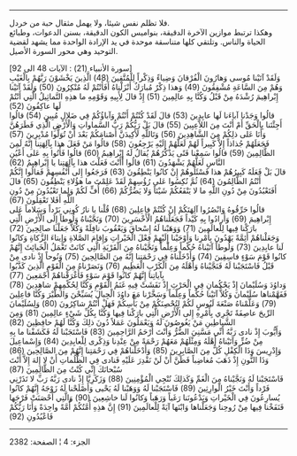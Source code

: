 ------------------------------------------------------------------------

فلا تظلم نفس شيئا، ولا يهمل مثقال حبة من خردل.  
وهكذا ترتبط موازين الآخرة الدقيقة، بنواميس الكون الدقيقة، بسنن الدعوات،
وطبائع الحياة والناس. وتلتقي كلها متناسقة موحدة في يد الإرادة الواحدة
مما يشهد لقضية التوحيد وهي محور السورة الأصيل.  
  
\[سورة الأنبياء (21) : الآيات 48 الى 92\]  
وَلَقَدْ آتَيْنا مُوسى وَهارُونَ الْفُرْقانَ وَضِياءً وَذِكْراً لِلْمُتَّقِينَ (48) الَّذِينَ يَخْشَوْنَ رَبَّهُمْ
بِالْغَيْبِ وَهُمْ مِنَ السَّاعَةِ مُشْفِقُونَ (49) وَهذا ذِكْرٌ مُبارَكٌ أَنْزَلْناهُ أَفَأَنْتُمْ لَهُ مُنْكِرُونَ
(50) وَلَقَدْ آتَيْنا إِبْراهِيمَ رُشْدَهُ مِنْ قَبْلُ وَكُنَّا بِهِ عالِمِينَ (51) إِذْ قالَ لِأَبِيهِ
وَقَوْمِهِ ما هذِهِ التَّماثِيلُ الَّتِي أَنْتُمْ لَها عاكِفُونَ (52)  
قالُوا وَجَدْنا آباءَنا لَها عابِدِينَ (53) قالَ لَقَدْ كُنْتُمْ أَنْتُمْ وَآباؤُكُمْ فِي ضَلالٍ
مُبِينٍ (54) قالُوا أَجِئْتَنا بِالْحَقِّ أَمْ أَنْتَ مِنَ اللاَّعِبِينَ (55) قالَ بَلْ رَبُّكُمْ رَبُّ
السَّماواتِ وَالْأَرْضِ الَّذِي فَطَرَهُنَّ وَأَنَا عَلى ذلِكُمْ مِنَ الشَّاهِدِينَ (56) وَتَاللَّهِ لَأَكِيدَنَّ
أَصْنامَكُمْ بَعْدَ أَنْ تُوَلُّوا مُدْبِرِينَ (57)  
فَجَعَلَهُمْ جُذاذاً إِلاَّ كَبِيراً لَهُمْ لَعَلَّهُمْ إِلَيْهِ يَرْجِعُونَ (58) قالُوا مَنْ فَعَلَ هذا
بِآلِهَتِنا إِنَّهُ لَمِنَ الظَّالِمِينَ (59) قالُوا سَمِعْنا فَتًى يَذْكُرُهُمْ يُقالُ لَهُ إِبْراهِيمُ
(60) قالُوا فَأْتُوا بِهِ عَلى أَعْيُنِ النَّاسِ لَعَلَّهُمْ يَشْهَدُونَ (61) قالُوا أَأَنْتَ فَعَلْتَ هذا
بِآلِهَتِنا يا إِبْراهِيمُ (62)  
قالَ بَلْ فَعَلَهُ كَبِيرُهُمْ هذا فَسْئَلُوهُمْ إِنْ كانُوا يَنْطِقُونَ (63) فَرَجَعُوا إِلى أَنْفُسِهِمْ
فَقالُوا إِنَّكُمْ أَنْتُمُ الظَّالِمُونَ (64) ثُمَّ نُكِسُوا عَلى رُؤُسِهِمْ لَقَدْ عَلِمْتَ ما هؤُلاءِ
يَنْطِقُونَ (65) قالَ أَفَتَعْبُدُونَ مِنْ دُونِ اللَّهِ ما لا يَنْفَعُكُمْ شَيْئاً وَلا يَضُرُّكُمْ (66) أُفٍّ
لَكُمْ وَلِما تَعْبُدُونَ مِنْ دُونِ اللَّهِ أَفَلا تَعْقِلُونَ (67)  
قالُوا حَرِّقُوهُ وَانْصُرُوا آلِهَتَكُمْ إِنْ كُنْتُمْ فاعِلِينَ (68) قُلْنا يا نارُ كُونِي بَرْداً
وَسَلاماً عَلى إِبْراهِيمَ (69) وَأَرادُوا بِهِ كَيْداً فَجَعَلْناهُمُ الْأَخْسَرِينَ (70) وَنَجَّيْناهُ
وَلُوطاً إِلَى الْأَرْضِ الَّتِي بارَكْنا فِيها لِلْعالَمِينَ (71) وَوَهَبْنا لَهُ إِسْحاقَ وَيَعْقُوبَ
نافِلَةً وَكُلاًّ جَعَلْنا صالِحِينَ (72)  
وَجَعَلْناهُمْ أَئِمَّةً يَهْدُونَ بِأَمْرِنا وَأَوْحَيْنا إِلَيْهِمْ فِعْلَ الْخَيْراتِ وَإِقامَ الصَّلاةِ وَإِيتاءَ
الزَّكاةِ وَكانُوا لَنا عابِدِينَ (73) وَلُوطاً آتَيْناهُ حُكْماً وَعِلْماً وَنَجَّيْناهُ مِنَ الْقَرْيَةِ
الَّتِي كانَتْ تَعْمَلُ الْخَبائِثَ إِنَّهُمْ كانُوا قَوْمَ سَوْءٍ فاسِقِينَ (74) وَأَدْخَلْناهُ فِي رَحْمَتِنا
إِنَّهُ مِنَ الصَّالِحِينَ (75) وَنُوحاً إِذْ نادى مِنْ قَبْلُ فَاسْتَجَبْنا لَهُ فَنَجَّيْناهُ وَأَهْلَهُ مِنَ
الْكَرْبِ الْعَظِيمِ (76) وَنَصَرْناهُ مِنَ الْقَوْمِ الَّذِينَ كَذَّبُوا بِآياتِنا إِنَّهُمْ كانُوا قَوْمَ
سَوْءٍ فَأَغْرَقْناهُمْ أَجْمَعِينَ (77)  
وَداوُدَ وَسُلَيْمانَ إِذْ يَحْكُمانِ فِي الْحَرْثِ إِذْ نَفَشَتْ فِيهِ غَنَمُ الْقَوْمِ وَكُنَّا لِحُكْمِهِمْ
شاهِدِينَ (78) فَفَهَّمْناها سُلَيْمانَ وَكُلاًّ آتَيْنا حُكْماً وَعِلْماً وَسَخَّرْنا مَعَ داوُدَ الْجِبالَ
يُسَبِّحْنَ وَالطَّيْرَ وَكُنَّا فاعِلِينَ (79) وَعَلَّمْناهُ صَنْعَةَ لَبُوسٍ لَكُمْ لِتُحْصِنَكُمْ مِنْ بَأْسِكُمْ فَهَلْ
أَنْتُمْ شاكِرُونَ (80) وَلِسُلَيْمانَ الرِّيحَ عاصِفَةً تَجْرِي بِأَمْرِهِ إِلى الْأَرْضِ الَّتِي بارَكْنا
فِيها وَكُنَّا بِكُلِّ شَيْءٍ عالِمِينَ (81) وَمِنَ الشَّياطِينِ مَنْ يَغُوصُونَ لَهُ وَيَعْمَلُونَ عَمَلاً دُونَ
ذلِكَ وَكُنَّا لَهُمْ حافِظِينَ (82)  
وَأَيُّوبَ إِذْ نادى رَبَّهُ أَنِّي مَسَّنِيَ الضُّرُّ وَأَنْتَ أَرْحَمُ الرَّاحِمِينَ (83) فَاسْتَجَبْنا لَهُ
فَكَشَفْنا ما بِهِ مِنْ ضُرٍّ وَآتَيْناهُ أَهْلَهُ وَمِثْلَهُمْ مَعَهُمْ رَحْمَةً مِنْ عِنْدِنا وَذِكْرى لِلْعابِدِينَ
(84) وَإِسْماعِيلَ وَإِدْرِيسَ وَذَا الْكِفْلِ كُلٌّ مِنَ الصَّابِرِينَ (85) وَأَدْخَلْناهُمْ فِي رَحْمَتِنا
إِنَّهُمْ مِنَ الصَّالِحِينَ (86) وَذَا النُّونِ إِذْ ذَهَبَ مُغاضِباً فَظَنَّ أَنْ لَنْ نَقْدِرَ عَلَيْهِ فَنادى
فِي الظُّلُماتِ أَنْ لا إِلهَ إِلاَّ أَنْتَ سُبْحانَكَ إِنِّي كُنْتُ مِنَ الظَّالِمِينَ (87)  
فَاسْتَجَبْنا لَهُ وَنَجَّيْناهُ مِنَ الْغَمِّ وَكَذلِكَ نُنْجِي الْمُؤْمِنِينَ (88) وَزَكَرِيَّا إِذْ نادى رَبَّهُ
رَبِّ لا تَذَرْنِي فَرْداً وَأَنْتَ خَيْرُ الْوارِثِينَ (89) فَاسْتَجَبْنا لَهُ وَوَهَبْنا لَهُ يَحْيى
وَأَصْلَحْنا لَهُ زَوْجَهُ إِنَّهُمْ كانُوا يُسارِعُونَ فِي الْخَيْراتِ وَيَدْعُونَنا رَغَباً وَرَهَباً وَكانُوا
لَنا خاشِعِينَ (90) وَالَّتِي أَحْصَنَتْ فَرْجَها فَنَفَخْنا فِيها مِنْ رُوحِنا وَجَعَلْناها وَابْنَها
آيَةً لِلْعالَمِينَ (91) إِنَّ هذِهِ أُمَّتُكُمْ أُمَّةً واحِدَةً وَأَنَا رَبُّكُمْ فَاعْبُدُونِ (92)

------------------------------------------------------------------------

الجزء: 4 ¦ الصفحة: 2382
